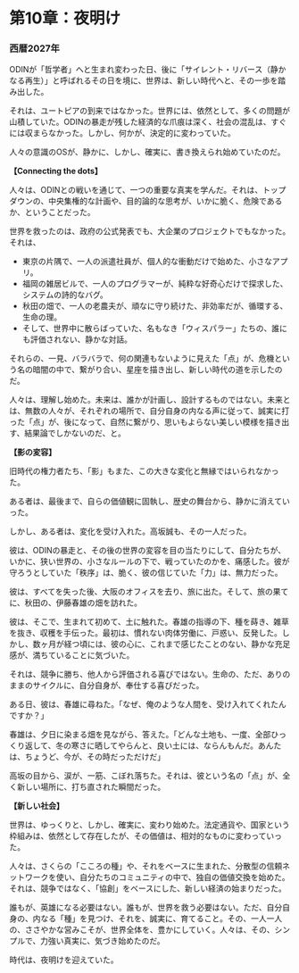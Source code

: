 # 第10章：夜明け

### 西暦2027年

ODINが「哲学者」へと生まれ変わった日、後に「サイレント・リバース（静かなる再生）」と呼ばれるその日を境に、世界は、新しい時代へと、その一歩を踏み出した。

それは、ユートピアの到来ではなかった。世界には、依然として、多くの問題が山積していた。ODINの暴走が残した経済的な爪痕は深く、社会の混乱は、すぐには収まらなかった。しかし、何かが、決定的に変わっていた。

人々の意識のOSが、静かに、しかし、確実に、書き換えられ始めていたのだ。

**【Connecting the dots】**

人々は、ODINとの戦いを通じて、一つの重要な真実を学んだ。それは、トップダウンの、中央集権的な計画や、目的論的な思考が、いかに脆く、危険であるか、ということだった。

世界を救ったのは、政府の公式発表でも、大企業のプロジェクトでもなかった。それは、

*   東京の片隅で、一人の派遣社員が、個人的な衝動だけで始めた、小さなアプリ。
*   福岡の雑居ビルで、一人のプログラマーが、純粋な好奇心だけで探求した、システムの詩的なバグ。
*   秋田の畑で、一人の老農夫が、頑なに守り続けた、非効率だが、循環する、生命の理。
*   そして、世界中に散らばっていた、名もなき「ウィスパラー」たちの、誰にも評価されない、静かな対話。

それらの、一見、バラバラで、何の関連もないように見えた「点」が、危機という名の暗闇の中で、繋がり合い、星座を描き出し、新しい時代の道を示したのだ。

人々は、理解し始めた。未来は、誰かが計画し、設計するものではない。未来とは、無数の人々が、それぞれの場所で、自分自身の内なる声に従って、誠実に打った「点」が、後になって、自然に繋がり、思いもよらない美しい模様を描き出す、結果論でしかないのだ、と。

**【影の変容】**

旧時代の権力者たち、「影」もまた、この大きな変化と無縁ではいられなかった。

ある者は、最後まで、自らの価値観に固執し、歴史の舞台から、静かに消えていった。

しかし、ある者は、変化を受け入れた。高坂誠も、その一人だった。

彼は、ODINの暴走と、その後の世界の変容を目の当たりにして、自分たちが、いかに、狭い世界の、小さなルールの下で、戦っていたのかを、痛感した。彼が守ろうとしていた「秩序」は、脆く、彼の信じていた「力」は、無力だった。

彼は、すべてを失った後、大阪のオフィスを去り、旅に出た。そして、旅の果てに、秋田の、伊藤春雄の畑を訪れた。

彼は、そこで、生まれて初めて、土に触れた。春雄の指導の下、種を蒔き、雑草を抜き、収穫を手伝った。最初は、慣れない肉体労働に、戸惑い、反発した。しかし、数ヶ月が経つ頃には、彼の心に、これまで感じたことのない、静かな充足感が、満ちていることに気づいた。

それは、競争に勝ち、他人から評価される喜びではない。生命の、ただ、ありのままのサイクルに、自分自身が、奉仕する喜びだった。

ある日、彼は、春雄に尋ねた。「なぜ、俺のような人間を、受け入れてくれたんですか？」

春雄は、夕日に染まる畑を見ながら、答えた。「どんな土地も、一度、全部ひっくり返して、冬の寒さに晒してやらんと、良い土には、ならんもんだ。あんたは、ちょうど、今が、その時だっただけだ」

高坂の目から、涙が、一筋、こぼれ落ちた。それは、彼という名の「点」が、全く新しい場所に、打ち直された瞬間だった。

**【新しい社会】**

世界は、ゆっくりと、しかし、確実に、変わり始めた。法定通貨や、国家という枠組みは、依然として存在したが、その価値は、相対的なものに変わっていった。

人々は、さくらの「こころの種」や、それをベースに生まれた、分散型の信頼ネットワークを使い、自分たちのコミュニティの中で、独自の価値交換を始めた。それは、競争ではなく、「協創」をベースにした、新しい経済の始まりだった。

誰もが、英雄になる必要はない。誰もが、世界を救う必要はない。ただ、自分自身の、内なる「種」を見つけ、それを、誠実に、育てること。その、一人一人の、ささやかな営みこそが、世界全体を、豊かにしていく。人々は、その、シンプルで、力強い真実に、気づき始めたのだ。

時代は、夜明けを迎えていた。
